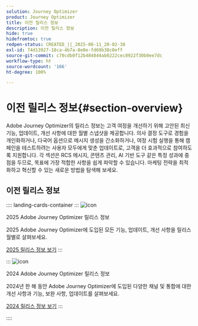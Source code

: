 ```yaml
---
solution: Journey Optimizer
product: Journey Optimizer
title: 이전 릴리스 정보
description: 이전 릴리스 정보
hide: true
hidefromtoc: true
redpen-status: CREATED_||_2025-08-11_20-02-38
exl-id: 74d13927-18ca-4b7a-8e0e-fd69b38c0eff
source-git-commit: c70cdb0f12b484844ab0222cec8922f30b0ee7dc
workflow-type: ht
source-wordcount: '166'
ht-degree: 100%

---
```


# 이전 릴리스 정보{#section-overview}

Adobe Journey Optimizer의 릴리스 정보는 고객 여정을 개선하기 위해 고안된 최신 기능, 업데이트, 개선 사항에 대한 월별 스냅샷을 제공합니다. 의사 결정 도구로 경험을 개인화하거나, 다국어 옵션으로 메시지 생성을 간소화하거나, 여정 시험 실행을 통해 캠페인을 테스트하려는 사용자 모두에게 맞춘 업데이트로, 고객을 더 효과적으로 참여하도록 지원합니다. 각 섹션은 RCS 메시지, 콘텐츠 관리, AI 기반 도구 같은 특정 성과에 중점을 두므로, 목표에 가장 적합한 사항을 쉽게 파악할 수 있습니다. 마케팅 전략을 최적화하고 혁신할 수 있는 새로운 방법을 탐색해 보세요.

## 이전 릴리스 정보

:::: landing-cards-container
:::
![icon](https://cdn.experienceleague.adobe.com/icons/list-check.svg?lang=ko)

2025 Adobe Journey Optimizer 릴리스 정보

2025 Adobe Journey Optimizer에 도입된 모든 기능, 업데이트, 개선 사항을 릴리스 월별로 살펴보세요.

[2025 릴리스 정보 보기](../using/rn/release-notes-2025.md)
:::

:::
![icon](https://cdn.experienceleague.adobe.com/icons/list-check.svg?lang=ko)

2024 Adobe Journey Optimizer 릴리스 정보

2024년 한 해 동안 Adobe Journey Optimizer에 도입된 다양한 채널 및 통합에 대한 개선 사항과 기능, 보완 사항, 업데이트를 살펴보세요.

[2024 릴리스 정보 보기](../using/rn/release-notes-2024.md)
:::

::::
